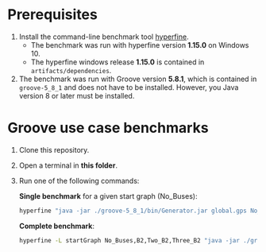 # Prerequisites
1. Install the command-line benchmark tool [hyperfine](https://github.com/sharkdp/hyperfine#installation).
   - The benchmark was run with hyperfine version **1.15.0** on Windows 10.
   - The hyperfine windows release **1.15.0** is contained in `artifacts/dependencies`.
2. The benchmark was run with Groove version **5.8.1**, which is contained in `groove-5_8_1` and does not have to be installed. However, you Java version 8 or later must be installed.

# Groove use case benchmarks
1. Clone this repository.
2. Open a terminal in **this folder**.
3. Run one of the following commands:

    **Single benchmark** for a given start graph (No_Buses):
    ```bash
    hyperfine "java -jar ./groove-5_8_1/bin/Generator.jar global.gps No_Buses" --output ./output.txt --export-json stats.json
    ```
    **Complete benchmark**:
    ```bash
    hyperfine -L startGraph No_Buses,B2,Two_B2,Three_B2 "java -jar ./groove-5_8_1/bin/Generator.jar global.gps {startGraph}" --output ./output.txt --export-json stats.json
    ```
